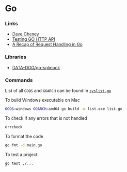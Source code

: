 # Go

### Links

- [Dave Cheney](https://dave.cheney.net/)
- [Testing GO HTTP API](http://dennissuratna.com/testing-in-go/)
- [A Recap of Request Handling in Go](http://www.alexedwards.net/blog/a-recap-of-request-handling)

### Libraries

- [DATA-DOG/go-sqlmock](https://github.com/DATA-DOG/go-sqlmock)

### Commands

List of all `GOOS` and `GOARCH` can be found in [`syslist.go`](https://github.com/golang/go/blob/master/src/go/build/syslist.go)


To build Windows executable on Mac

``` sh
GOOS=windows GOARCH=amd64 go build -o list.exe list.go
```

To check if any errors that is not handled
```sh
errcheck
```

To format the code
```sh
go fmt -d main.go
```

To test a project
```sh
go test ./...
`
